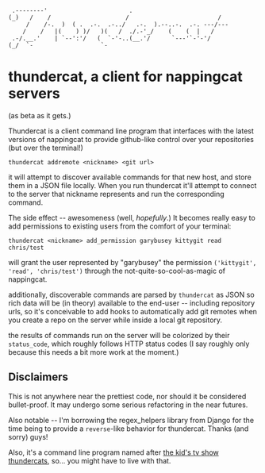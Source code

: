      .--------'                       .                            
    (_)   /    /                     /                         /   
         /    /-.  )  ( .  .-.  .-../   .-.  ).--..-.  .-. ---/--- 
        /    /   |(    ) )/   )(   /  ./.-'_/    (    (  |   /     
     .-/.__.'    | `--':'/   (  `-'-..(__.'/      `---'`-'-'/      
    (_/  `-                   `-                                   

thundercat, a client for nappingcat servers
===========================================
(as beta as it gets.)

Thundercat is a client command line program that interfaces with the latest versions
of nappingcat to provide github-like control over your repositories (but over the terminal!)

    thundercat addremote <nickname> <git url>

it will attempt to discover available commands for that new host, and store them in a JSON file
locally. When you run thundercat <nickname> <command and subcommands> it'll attempt to connect
to the server that nickname represents and run the corresponding command.


The side effect -- awesomeness (well, *hopefully*.) It becomes really easy to add permissions to
existing users from the comfort of your terminal:

    thundercat <nickname> add_permission garybusey kittygit read chris/test

will grant the user represented by "garybusey" the permission `('kittygit', 'read', 'chris/test')`
through the not-quite-so-cool-as-magic of nappingcat.


additionally, discoverable commands are parsed by `thundercat` as JSON so rich data will be (in theory)
available to the end-user -- including repository urls, so it's conceivable to add hooks to automatically
add git remotes when you create a repo on the server while inside a local git repository.

the results of commands run on the server will be colorized by their `status_code`, which roughly follows
HTTP status codes (I say roughly only because this needs a bit more work at the moment.)

Disclaimers
-----------
This is not anywhere near the prettiest code, nor should it be considered bullet-proof. It may undergo some
serious refactoring in the near futures. 

Also notable -- I'm borrowing the regex_helpers library from Django for the time being to provide a `reverse`-like
behavior for thundercat. Thanks (and sorry) guys!

Also, it's a command line program named after [the kid's tv show thundercats](http://www.youtube.com/watch?v=P_cpV00c4IE),
so... you might have to live with that.

